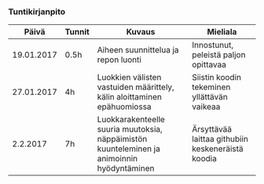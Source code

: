 ### Tuntikirjanpito

Päivä | Tunnit | Kuvaus | Mieliala
--- | --- | --- | ---
19.01.2017 | 0.5h | Aiheen suunnittelua ja repon luonti | Innostunut, peleistä paljon opittavaa
27.01.2017 | 4h | Luokkien välisten vastuiden määrittely, kälin aloittaminen epähuomiossa | Siistin koodin tekeminen yllättävän vaikeaa
2.2.2017 | 7h | Luokkarakenteelle suuria muutoksia, näppäimistön kuunteleminen ja animoinnin hyödyntäminen | Ärsyttävää laittaa githubiin keskeneräistä koodia
